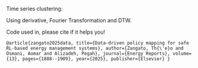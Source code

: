 Time series clustering:

Using derivative, Fourier Transformation and DTW.


Code used in, please cite if it helps you!

`
@article{zangato2025data,
  title={Data-driven policy mapping for safe RL-based energy management systems},
  author={Zangato, Th{\'e}o and Osmani, Aomar and Alizadeh, Pegah},
  journal={Energy Reports},
  volume={13},
  pages={1888--1909},
  year={2025},
  publisher={Elsevier}
}
`